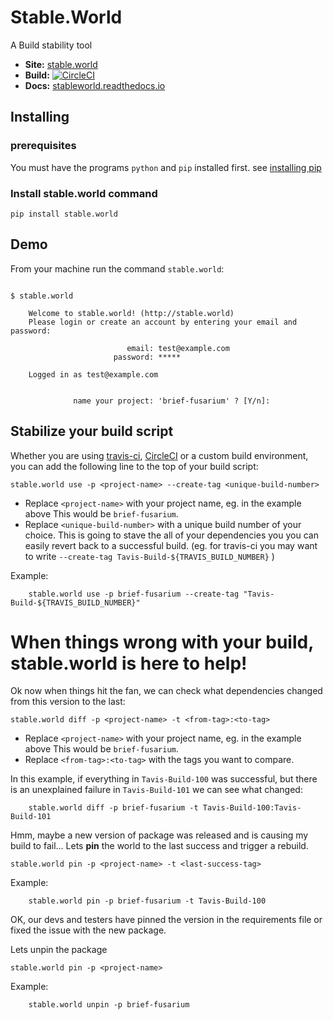 Stable.World
=============

A Build stability tool

* **Site:** [stable.world](https://stable.world)
* **Build:** [![CircleCI](https://circleci.com/gh/srossross/stable.world/tree/master.svg?style=svg)](https://circleci.com/gh/srossross/stable.world/tree/master)
* **Docs:** [stableworld.readthedocs.io](https://stableworld.readthedocs.io/en/latest/)


## Installing

### prerequisites
You must have the programs `python` and `pip` installed first. see [installing pip](https://pip.pypa.io/en/stable/installing/)

### Install stable.world command

```
pip install stable.world
```

## Demo


From your machine run the command `stable.world`:

```

$ stable.world

    Welcome to stable.world! (http://stable.world)
    Please login or create an account by entering your email and password:

                          email: test@example.com
                       password: *****

    Logged in as test@example.com


              name your project: 'brief-fusarium' ? [Y/n]:

```

## Stabilize your build script

Whether you are using [travis-ci](https://travis-ci.org/), [CircleCI](https://circleci.com/)
or a custom build environment, you can
add the following line to the top of your build script:

```
stable.world use -p <project-name> --create-tag <unique-build-number>
```

  * Replace `<project-name>` with your project name, eg. in the example above
This would be `brief-fusarium`.
  * Replace `<unique-build-number>` with a unique build number of your choice.
    This is going to stave the all of your dependencies you you can easily revert back to
    a successful build. (eg. for travis-ci you may want to write `--create-tag Tavis-Build-${TRAVIS_BUILD_NUMBER}` )

Example:
```
    stable.world use -p brief-fusarium --create-tag "Tavis-Build-${TRAVIS_BUILD_NUMBER}"
```

# When things **wrong** with your build, stable.world is here to help!

Ok now when things hit the fan, we can check what dependencies changed from this
version to the last:

```
stable.world diff -p <project-name> -t <from-tag>:<to-tag>
```

* Replace `<project-name>` with your project name, eg. in the example above
This would be `brief-fusarium`.
* Replace `<from-tag>:<to-tag>` with the tags you want to compare.


In this example, if everything in `Tavis-Build-100` was successful, but there
is an unexplained failure in `Tavis-Build-101` we can see what changed:

```
    stable.world diff -p brief-fusarium -t Tavis-Build-100:Tavis-Build-101
```

Hmm, maybe a new version of package was released and is causing my build to fail...
Lets **pin** the world to the last success and trigger a rebuild.
```
stable.world pin -p <project-name> -t <last-success-tag>
```

Example:
```
    stable.world pin -p brief-fusarium -t Tavis-Build-100
```

OK, our devs and testers have pinned the version in the requirements file or fixed the issue
with the new package.

Lets unpin the package

```
stable.world pin -p <project-name>
```

Example:
```
    stable.world unpin -p brief-fusarium
```
